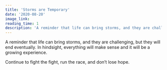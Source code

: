 ```yaml
---
title: 'Storms are Temporary'
date: '2020-08-20'
image_link: 
reading_time: 1
description: 'A reminder that life can bring storms, and they are challenging, but they will end eventually...'
---
```

A reminder that life can bring storms, and they are challenging, but they will end eventually. In hindsight, everything will make sense and it will be a growing experience.

Continue to fight the fight, run the race, and don’t lose hope.